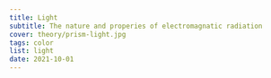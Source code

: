 ```yaml
---
title: Light
subtitle: The nature and properies of electromagnatic radiation 
cover: theory/prism-light.jpg
tags: color
list: light
date: 2021-10-01
---
```


